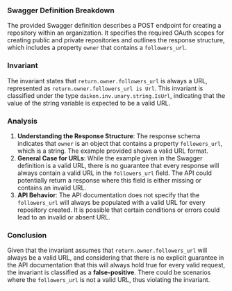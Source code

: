 ### Swagger Definition Breakdown
The provided Swagger definition describes a POST endpoint for creating a repository within an organization. It specifies the required OAuth scopes for creating public and private repositories and outlines the response structure, which includes a property `owner` that contains a `followers_url`.

### Invariant
The invariant states that `return.owner.followers_url` is always a URL, represented as `return.owner.followers_url is Url`. This invariant is classified under the type `daikon.inv.unary.string.IsUrl`, indicating that the value of the string variable is expected to be a valid URL.

### Analysis
1. **Understanding the Response Structure**: The response schema indicates that `owner` is an object that contains a property `followers_url`, which is a string. The example provided shows a valid URL format.
2. **General Case for URLs**: While the example given in the Swagger definition is a valid URL, there is no guarantee that every response will always contain a valid URL in the `followers_url` field. The API could potentially return a response where this field is either missing or contains an invalid URL.
3. **API Behavior**: The API documentation does not specify that the `followers_url` will always be populated with a valid URL for every repository created. It is possible that certain conditions or errors could lead to an invalid or absent URL.

### Conclusion
Given that the invariant assumes that `return.owner.followers_url` will always be a valid URL, and considering that there is no explicit guarantee in the API documentation that this will always hold true for every valid request, the invariant is classified as a **false-positive**. There could be scenarios where the `followers_url` is not a valid URL, thus violating the invariant.
